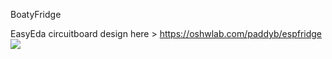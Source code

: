 BoatyFridge

EasyEda circuitboard design here > https://oshwlab.com/paddyb/espfridge
![](https://github.com/boatybits/boatyFridgePy/blob/master/JLCPCB_files/Schematic_EspFridge_2021-06-19.png)
